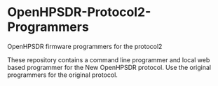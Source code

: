 # OpenHPSDR-Protocol2-Programmers
OpenHPSDR firmware programmers for the protocol2

These repository contains a command line programmer and local web based programmer
for the New OpenHPSDR protocol.  Use the original programmers for the original protocol.
